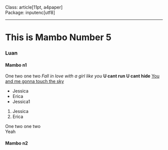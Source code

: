 Class: article[11pt, a4paper]  
Package: inputenc[utf8]  
***  
# This is Mambo Number 5  
### Luan  
#### Mambo n1  
One two one two *Fall in love with a girl like you* **U cant run U cant hide** <u>You and me gonna touch the sky</u>
* Jessica
* Erica
* Jessica1


1. Jessica
1. Erica
  
One two one two  
Yeah  
#### Mambo n2
